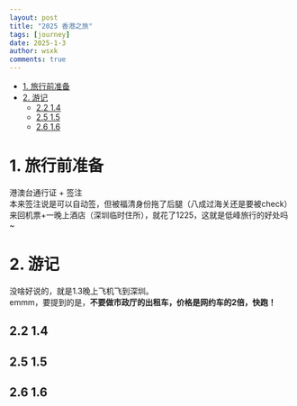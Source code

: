 ```yaml
---
layout: post
title: "2025 香港之旅"
tags: [journey]
date: 2025-1-3
author: wsxk
comments: true
---
```


- [1. 旅行前准备](#1-旅行前准备)
- [2. 游记](#2-游记)
  - [2.2 1.4](#22-14)
  - [2.5 1.5](#25-15)
  - [2.6 1.6](#26-16)


# 1. 旅行前准备<br>
港澳台通行证 + 签注<br>
本来签注说是可以自动签，但被福清身份拖了后腿（八成过海关还是要被check）<br>
来回机票+一晚上酒店（深圳临时住所），就花了1225，这就是低峰旅行的好处吗~<br>

# 2. 游记<br>
没啥好说的，就是1.3晚上飞机飞到深圳。<br>
emmm，要提到的是，**不要做市政厅的出租车，价格是网约车的2倍，快跑！**<br>

## 2.2 1.4<br>

## 2.5 1.5<br>

## 2.6 1.6<br>


<!-- Google tag (gtag.js) -->
<script async src="https://www.googletagmanager.com/gtag/js?id=G-C22S5YSYL7"></script>
<script>
  window.dataLayer = window.dataLayer || [];
  function gtag(){dataLayer.push(arguments);}
  gtag('js', new Date());

  gtag('config', 'G-C22S5YSYL7');
</script>